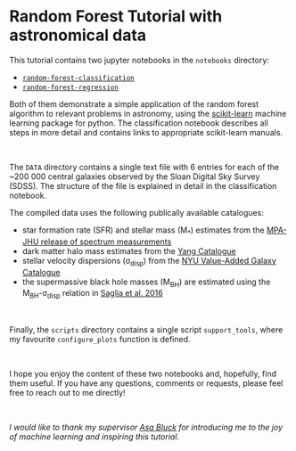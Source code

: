 # Random Forest Tutorial with astronomical data 

This tutorial contains two jupyter notebooks in the `notebooks` directory:
- [`random-forest-classification`](notebooks/random-forest-classification.ipynb)
- [`random-forest-regression`](notebooks/random-forest-regression.ipynb)

Both of them demonstrate a simple application of the random forest
algorithm to relevant problems in astronomy, using the 
[scikit-learn](https://scikit-learn.org/stable/) machine learning
package for python. The classification notebook describes all steps in more detail and contains links to appropriate scikit-learn manuals.

<br>

The `DATA` directory contains a single text file with 6 entries 
for each of the  ~200 000 central galaxies observed by
the Sloan Digital Sky Survey (SDSS). The structure of the file is explained in detail in the classification notebook. <br>

The compiled data uses the following publically available
catalogues:
- star formation rate (SFR) and stellar mass (M<sub>*</sub>) estimates from the [MPA-JHU release of spectrum measurements](https://wwwmpa.mpa-garching.mpg.de/SDSS/DR7/)
- dark matter halo mass estimates from the [Yang Catalogue](https://gax.sjtu.edu.cn/data/Group.html)
- stellar velocity dispersions (σ<sub>disp</sub>) from the [NYU Value-Added Galaxy Catalogue](http://sdss.physics.nyu.edu/vagc/)
- the supermassive black hole masses (M<sub>BH</sub>) are estimated using the M<sub>BH</sub>-σ<sub>disp</sub> relation in [Saglia et al. 2016](https://arxiv.org/abs/1601.00974)


<br>

Finally, the `scripts` directory contains a single script
`support_tools`, where my favourite `configure_plots` function
is defined.

<br>

I hope you enjoy the content of these two notebooks and, hopefully,
find them useful. If you have any questions, comments or requests,
please feel free to reach out to me directly!

<br>

*I would like to thank my supervisor [Asa Bluck](https://www.kicc.cam.ac.uk/directory/dr-asa-bluck) for introducing me to the joy of machine learning and inspiring this tutorial.*
